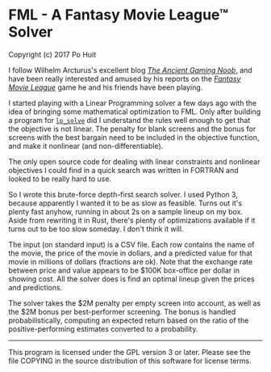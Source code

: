 # FML - A Fantasy Movie League™ Solver
Copyright (c) 2017 Po Huit

I follow Wilhelm Arcturus's excellent blog
[*The Ancient Gaming Noob*](http://tagn.wordpress.com), and
have been really interested and amused by his reports on
the
[*Fantasy Movie League*](http://fantasymovieleague.com)
game he and his friends have been playing.

I started playing with a Linear Programming solver a few
days ago with the idea of bringing some mathematical
optimization to FML. Only after building a program for
[`lp_solve`](http://lpsolve.sourceforge.net) did I
understand the rules well enough to get that the objective
is not linear. The penalty for blank screens and the bonus
for screens with the best bargain need to be included in the
objective function, and make it nonlinear (and
non-differentiable).

The only open source code for dealing with linear
constraints and nonlinear objectives I could find in a quick
search was written in FORTRAN and looked to be really hard
to use.

So I wrote this brute-force depth-first search solver. I
used Python 3, because apparently I wanted it to be as slow
as feasible. Turns out it's plenty fast anyhow, running in
about 2s on a sample lineup on my box. Aside from rewriting
it in Rust, there's plenty of optimizations available if it
turns out to be too slow someday. I don't think it will.

The input (on standard input) is a CSV file. Each row
contains the name of the movie, the price of the movie in
dollars, and a predicted value for that movie in millions of
dollars (fractions are ok). Note that the exchange rate
between price and value appears to be $100K box-office per
dollar in showing cost. All the solver does is find an
optimal lineup given the prices and predictions.

The solver takes the $2M penalty per empty screen into
account, as well as the $2M bonus per best-performer
screening. The bonus is handled probabilistically, computing
an expected return based on the ratio of the
positive-performing estimates converted to a probability.

-----

This program is licensed under the GPL version 3 or later.
Please see the file COPYING in the source distribution of
this software for license terms.
